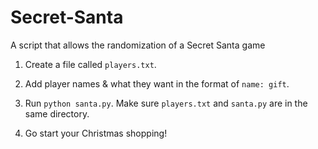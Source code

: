 # Secret-Santa
A script that allows the randomization of a Secret Santa game

1) Create a file called ```players.txt```.

2) Add player names & what they want in the format of ```name: gift```.

3) Run ```python santa.py```. Make sure ```players.txt``` and ```santa.py``` are in the same directory.

4) Go start your Christmas shopping!
